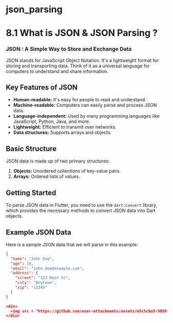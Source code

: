 # json_parsing

# 8.1 What is JSON & JSON Parsing ?

### JSON : A Simple Way to Store and Exchange Data

JSON stands for JavaScript Object Notation. It's a lightweight format for storing and transporting data. Think of it as a universal language for computers to understand and share information.

## Key Features of JSON

- **Human-readable:** It's easy for people to read and understand.
- **Machine-readable:** Computers can easily parse and process JSON data.
- **Language-independent:** Used by many programming languages like JavaScript, Python, Java, and more.
- **Lightweight:** Efficient to transmit over networks.
- **Data structures:** Supports arrays and objects.

## Basic Structure

JSON data is made up of two primary structures:

1. **Objects:** Unordered collections of key-value pairs.
2. **Arrays:** Ordered lists of values.

## Getting Started
To parse JSON data in Flutter, you need to use the `dart:convert` library, which provides the necessary methods to convert JSON data into Dart objects.

## Example JSON Data
Here is a sample JSON data that we will parse in this example:

```json
{
  "name": "John Doe",
  "age": 30,
  "email": "john.doe@example.com",
  "address": {
    "street": "123 Main St",
    "city": "Anytown",
    "zip": "12345"
  }
}

<div> 
  <img src = "https://github.com/user-attachments/assets/e5c5cba3-9858-471b-bc51-935835d82339"  height=35% width=22%  />
</div>
